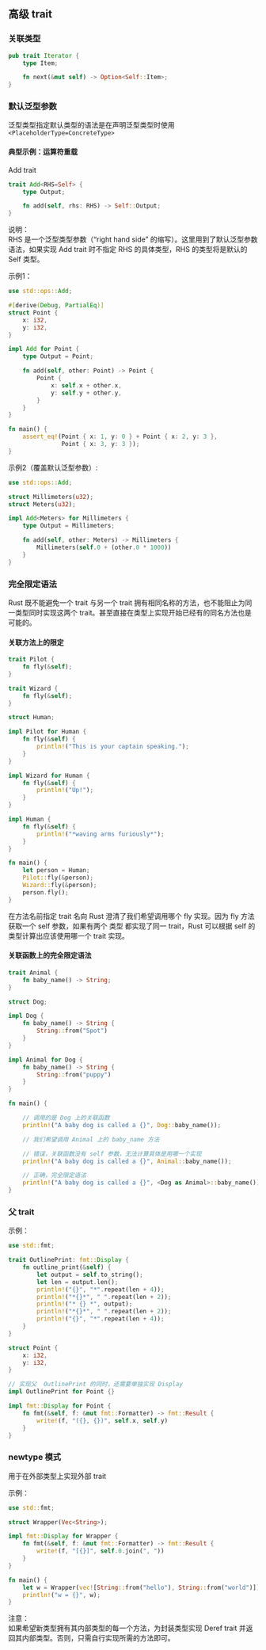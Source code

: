 ## 高级 trait

### 关联类型

```rust
pub trait Iterator {
    type Item;

    fn next(&mut self) -> Option<Self::Item>;
}
```

### 默认泛型参数

泛型类型指定默认类型的语法是在声明泛型类型时使用 `<PlaceholderType=ConcreteType>`


#### 典型示例：运算符重载

Add trait

```rust
trait Add<RHS=Self> {
    type Output;

    fn add(self, rhs: RHS) -> Self::Output;
}
```

说明：  
RHS 是一个泛型类型参数（“right hand side” 的缩写）。这里用到了默认泛型参数语法，如果实现 Add trait 时不指定 RHS 的具体类型，RHS 的类型将是默认的 Self 类型。

示例1：

```rust
use std::ops::Add;

#[derive(Debug, PartialEq)]
struct Point {
    x: i32,
    y: i32,
}

impl Add for Point {
    type Output = Point;

    fn add(self, other: Point) -> Point {
        Point {
            x: self.x + other.x,
            y: self.y + other.y,
        }
    }
}

fn main() {
    assert_eq!(Point { x: 1, y: 0 } + Point { x: 2, y: 3 },
               Point { x: 3, y: 3 });
}
```

示例2（覆盖默认泛型参数）:

```rust
use std::ops::Add;

struct Millimeters(u32);
struct Meters(u32);

impl Add<Meters> for Millimeters {
    type Output = Millimeters;

    fn add(self, other: Meters) -> Millimeters {
        Millimeters(self.0 + (other.0 * 1000))
    }
}
```


### 完全限定语法

Rust 既不能避免一个 trait 与另一个 trait 拥有相同名称的方法，也不能阻止为同一类型同时实现这两个 trait。甚至直接在类型上实现开始已经有的同名方法也是可能的。

#### 关联方法上的限定

```rust
trait Pilot {
    fn fly(&self);
}

trait Wizard {
    fn fly(&self);
}

struct Human;

impl Pilot for Human {
    fn fly(&self) {
        println!("This is your captain speaking.");
    }
}

impl Wizard for Human {
    fn fly(&self) {
        println!("Up!");
    }
}

impl Human {
    fn fly(&self) {
        println!("*waving arms furiously*");
    }
}

fn main() {
    let person = Human;
    Pilot::fly(&person);
    Wizard::fly(&person);
    person.fly();
}
```

在方法名前指定 trait 名向 Rust 澄清了我们希望调用哪个 fly 实现。因为 fly 方法获取一个 self 参数，如果有两个 类型 都实现了同一 trait，Rust 可以根据 self 的类型计算出应该使用哪一个 trait 实现。


#### 关联函数上的完全限定语法

```rust
trait Animal {
    fn baby_name() -> String;
}

struct Dog;

impl Dog {
    fn baby_name() -> String {
        String::from("Spot")
    }
}

impl Animal for Dog {
    fn baby_name() -> String {
        String::from("puppy")
    }
}

fn main() {

    // 调用的是 Dog 上的关联函数
    println!("A baby dog is called a {}", Dog::baby_name());

    // 我们希望调用 Animal 上的 baby_name 方法

    // 错误，关联函数没有 self 参数，无法计算具体是用哪一个实现
    println!("A baby dog is called a {}", Animal::baby_name());

    // 正确，完全限定语法
    println!("A baby dog is called a {}", <Dog as Animal>::baby_name());
}
```


### 父 trait

示例：

```rust
use std::fmt;

trait OutlinePrint: fmt::Display {
    fn outline_print(&self) {
        let output = self.to_string();
        let len = output.len();
        println!("{}", "*".repeat(len + 4));
        println!("*{}*", " ".repeat(len + 2));
        println!("* {} *", output);
        println!("*{}*", " ".repeat(len + 2));
        println!("{}", "*".repeat(len + 4));
    }
}

struct Point {
    x: i32,
    y: i32,
}

// 实现父  OutlinePrint 的同时，还需要单独实现 Display
impl OutlinePrint for Point {}

impl fmt::Display for Point {
    fn fmt(&self, f: &mut fmt::Formatter) -> fmt::Result {
        write!(f, "({}, {})", self.x, self.y)
    }
}
```


### newtype 模式

用于在外部类型上实现外部 trait

示例：

```rust
use std::fmt;

struct Wrapper(Vec<String>);

impl fmt::Display for Wrapper {
    fn fmt(&self, f: &mut fmt::Formatter) -> fmt::Result {
        write!(f, "[{}]", self.0.join(", "))
    }
}

fn main() {
    let w = Wrapper(vec![String::from("hello"), String::from("world")]);
    println!("w = {}", w);
}
```

注意：  
如果希望新类型拥有其内部类型的每一个方法，为封装类型实现 Deref trait 并返回其内部类型。否则，只需自行实现所需的方法即可。



